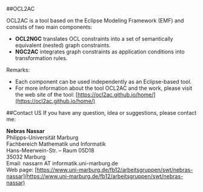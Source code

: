 ##OCL2AC


OCL2AC is a tool based on the Eclipse Modeling Framework (EMF) and consists of two main components:

   - **OCL2NGC** translates OCL constraints into a set of semantically equivalent (nested) graph constraints.
   - **NGC2AC** integrates graph constraints as application conditions into transformation rules.
   
Remarks:<br />
- Each component can be used independently as an Eclipse-based tool. <br />
- For more information about the tool OCL2AC and the work, please visit the web site of the tool:
[https://ocl2ac.github.io/home/](https://ocl2ac.github.io/home/)



##Contact US
If you have any question, idea or suggestions, please contact me:

**Nebras Nassar**  <br />
Philipps-Universität Marburg <br/>
Fachbereich Mathematik und Informatik <br/>
Hans-Meerwein-Str. – Raum 05D18 <br/>
35032 Marburg <br/>
Email: nassarn AT informatik.uni-marburg.de <br/>
Web page: [https://www.uni-marburg.de/fb12/arbeitsgruppen/swt/nebras-nassar](https://www.uni-marburg.de/fb12/arbeitsgruppen/swt/nebras-nassar) 